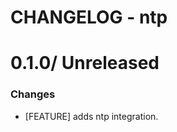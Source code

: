 # CHANGELOG - ntp

0.1.0/ Unreleased
==================

### Changes

* [FEATURE] adds ntp integration.
